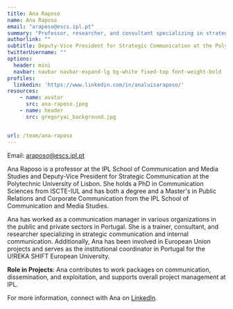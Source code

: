 ```yaml
---
title: Ana Raposo
name: Ana Raposo
email: "araposo@escs.ipl.pt"
summary: "Professor, researcher, and consultant specializing in strategic communication and Public Relations."
authorlink: ""
subtitle: Deputy-Vice President for Strategic Communication at the Polytechnic University of Lisbon
twitterUsername: ""
options:
  header: mini
  navbar: navbar navbar-expand-lg bg-white fixed-top font-weight-bold
profiles:
  linkedin: 'https://www.linkedin.com/in/analuisaraposo/'
resources:
    - name: avatar
      src: ana-raposo.jpeg
    - name: header
      src: gregoryai_background.jpg


url: /team/ana-raposo
---
```

Email: <araposo@escs.ipl.pt>

Ana Raposo is a professor at the IPL School of Communication and Media Studies and Deputy-Vice President for Strategic Communication at the Polytechnic University of Lisbon. She holds a PhD in Communication Sciences from ISCTE-IUL and has both a degree and a Master's in Public Relations and Corporate Communication from the IPL School of Communication and Media Studies. 

Ana has worked as a communication manager in various organizations in the public and private sectors in Portugal. She is a trainer, consultant, and researcher specializing in strategic communication and internal communication. Additionally, Ana has been involved in European Union projects and serves as the institutional coordinator in Portugal for the U!REKA SHIFT European University.

**Role in Projects**:
Ana contributes to work packages on communication, dissemination, and exploitation, and supports overall project management at IPL.

For more information, connect with Ana on [LinkedIn](https://www.linkedin.com/in/analuisaraposo/).